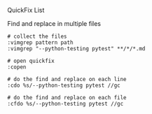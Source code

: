 QuickFix List

Find and replace in multiple files
```
# collect the files
:vimgrep pattern path
:vimgrep "--python-testing pytest" **/*/*.md

# open quickfix
:copen

# do the find and replace on each line
:cdo %s/--python-testing pytest //gc

# do the find and replace on each file
:cfdo %s/--python-testing pytest //gc
```
